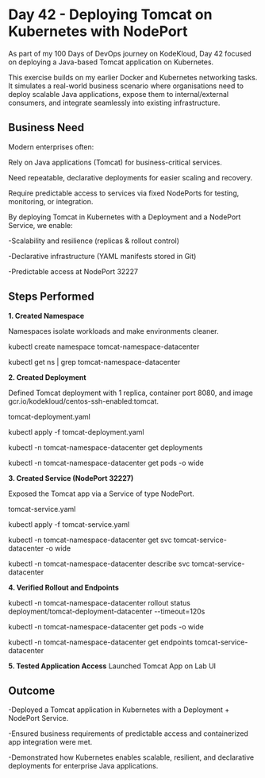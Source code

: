 # Day 42 - Deploying Tomcat on Kubernetes with NodePort

As part of my 100 Days of DevOps journey on KodeKloud, Day 42 focused on deploying a Java-based Tomcat application on Kubernetes.

This exercise builds on my earlier Docker and Kubernetes networking tasks. It simulates a real-world business scenario where organisations need to deploy scalable Java applications, expose them to internal/external consumers, and integrate seamlessly into existing infrastructure.

## Business Need

Modern enterprises often:

Rely on Java applications (Tomcat) for business-critical services.

Need repeatable, declarative deployments for easier scaling and recovery.

Require predictable access to services via fixed NodePorts for testing, monitoring, or integration.

By deploying Tomcat in Kubernetes with a Deployment and a NodePort Service, we enable:

-Scalability and resilience (replicas & rollout control)

-Declarative infrastructure (YAML manifests stored in Git)

-Predictable access at NodePort 32227

## Steps Performed
**1. Created Namespace**

Namespaces isolate workloads and make environments cleaner.

kubectl create namespace tomcat-namespace-datacenter

kubectl get ns | grep tomcat-namespace-datacenter

**2. Created Deployment**

Defined Tomcat deployment with 1 replica, container port 8080, and image gcr.io/kodekloud/centos-ssh-enabled:tomcat.

tomcat-deployment.yaml

kubectl apply -f tomcat-deployment.yaml

kubectl -n tomcat-namespace-datacenter get deployments

kubectl -n tomcat-namespace-datacenter get pods -o wide

**3. Created Service (NodePort 32227)**

Exposed the Tomcat app via a Service of type NodePort.

tomcat-service.yaml

kubectl apply -f tomcat-service.yaml

kubectl -n tomcat-namespace-datacenter get svc tomcat-service-datacenter -o wide

kubectl -n tomcat-namespace-datacenter describe svc tomcat-service-datacenter

**4. Verified Rollout and Endpoints**

kubectl -n tomcat-namespace-datacenter rollout status deployment/tomcat-deployment-datacenter --timeout=120s

kubectl -n tomcat-namespace-datacenter get pods -o wide

kubectl -n tomcat-namespace-datacenter get endpoints tomcat-service-datacenter

**5. Tested Application Access**
Launched Tomcat App on Lab UI

## Outcome

-Deployed a Tomcat application in Kubernetes with a Deployment + NodePort Service.

-Ensured business requirements of predictable access and containerized app integration were met.

-Demonstrated how Kubernetes enables scalable, resilient, and declarative deployments for enterprise Java applications.

